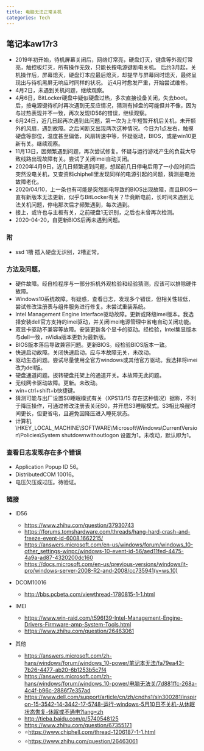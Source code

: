 ```yaml
---
title: 电脑无法正常关机
categories: Tech
---
```


## 笔记本aw17r3

- 2019年初开始，待机屏幕关闭后，网络灯常亮，硬盘灯灭，键盘等外观灯常亮，触控板灯灭，所有操作无效，只能长按电源键断电关机。
  后约3月起，关机操作后，屏幕熄灭，硬盘灯本应最后熄灭，却提早与屏幕同时熄灭，最终呈现出与待机黑屏无响应时同样的状况。
  近4月时愈发严重，开始尝试维修。
- 4月2日，未遇到关机问题，继续观察。
- 4月6日，BitLocker硬盘中疑似硬盘过热，多次直接设备关闭，失去boot。后，按电源键待机时再次遇到无反应情况，猜测有掉盘的可能但并不像，因为与过热表现并不一致，再次发现ID56的错误，继续观察。
- 6月24日，近几日起再次遇到此问题，第一次为上午短暂开机后关机，未开额外的风扇，遇到故障。之后间断又出现两次这种情况。今日为1点左右，触摸硬盘等部位，温度甚至偏低，风扇转速中等，怀疑驱动，BIOS，或是win10更新有关。继续观察。
- 11月13日，因频繁遇到问题，再次尝试修复。怀疑与运行游戏产生的负载大导致线路出现故障有关。尝试了关闭imei自动关闭。
- 2020年4月9日，近几日频繁遇到问题，想起前几日停电后用了一小段时间后突然没电关机，又查资料chiphell里发现同样的电源引起的问题，猜测是电池故障老化。
- 2020/04/10，上一条也有可能是突然断电导致的BIOS出现故障，而且BIOS一直有新版本无法更新，似乎与BitLocker有关？毕竟断电前，长时间未遇到无法关机问题，停电那次后才频繁遇到，每次遇到。
- 接上，或许也与主板有关，之前硬盘1无识别，之后也未曾再次检测。
- 2020-04-20，自更新BIOS后再未遇到问题。

### 附
- ssd 1槽 插入硬盘无识别，2槽正常。

### 方法及问题，
- 硬件故障。经自检程序与一部分拆机外观检验和经验猜测，应该可以排除硬件故障。
- Windows10系统故障。有疑惑，查看日志，发现多个错误，但相关性较低，尝试修改注册表与组件服务进行修复。未尝试重装系统。
- Intel Management Engine Interface驱动故障。更新或降级imei版本。我选择安装dell官方支持的imei驱动，并关闭imei电源管理中省电自动关闭功能。
- 双显卡驱动不兼容等故障。安装更新各个显卡的驱动。经检验，Intel集显版本与dell一致，nVidia版本更新为最新版。
- BIOS版本落后导致兼容问题。更新BIOS。经检验BIOS版本一致。
- 快速启动故障。关闭快速启动。应与本故障无关，未改动。
- 驱动生态问题。尝试尽量使用全官方windows或其他官方驱动。我选择将imei改为dell版。
- 硬盘通道问题。扳转硬盘托架上的通道开关。本故障无此问题。
- 无线网卡驱动故障。更新。未改动。
- win+ctrl+shift+b快捷键。
- 猜测可能与出厂设置S0睡眠模式有关（XPS13/15 存在这种情况）据称，不利于降压操作，可通过修改注册表关闭S0，并开启S3睡眠模式。S3相比唤醒时间更长，但更省电，且避免因降压进入睡死状态。
- 计算机\HKEY_LOCAL_MACHINE\SOFTWARE\Microsoft\Windows\CurrentVersion\Policies\System shutdownwithoutlogon 设置为1。未改动，默认即为1。


### 查看日志发现存在多个错误
- Application Popup ID 56。
- DistributedCOM 10016。
- 电压欠压或过压。待验证。

### 链接
- ID56
  - https://www.zhihu.com/question/37930743
  - https://forums.tomshardware.com/threads/hang-hard-crash-and-freeze-event-id-6008.1662215/
  - https://answers.microsoft.com/en-us/windows/forum/windows_10-other_settings-winpc/windows-10-event-id-56/aed11fed-4475-4a9a-ad87-4320200dc160
  - https://docs.microsoft.com/en-us/previous-versions/windows/it-pro/windows-server-2008-R2-and-2008/cc735941(v=ws.10)
- DCOM10016
  - http://bbs.pcbeta.com/viewthread-1780815-1-1.html

- IMEI
  - https://www.win-raid.com/t596f39-Intel-Management-Engine-Drivers-Firmware-amp-System-Tools.html
  - https://www.zhihu.com/question/26463061

- 其他
  - https://answers.microsoft.com/zh-hans/windows/forum/windows_10-power/笔记本无法/fa79ea43-7b26-4477-ab20-6b1253b5c7f4
  - https://answers.microsoft.com/zh-hans/windows/forum/windows_10-power/电脑无法关/7d881ffc-268a-4c4f-b96c-2886f7e357ad
  - https://www.dell.com/support/article/cn/zh/cndhs1/sln300281/inspiron-15-3542-14-3442-17-5748-运行-windows-5月10日不关机-从休眠状态恢复-休眠或不通电?lang=zh
  - http://tieba.baidu.com/p/5740548125
  - https://www.zhihu.com/question/67355171
  - ⭐https://www.chiphell.com/thread-1206187-1-1.html
  - ⭐https://www.zhihu.com/question/26463061